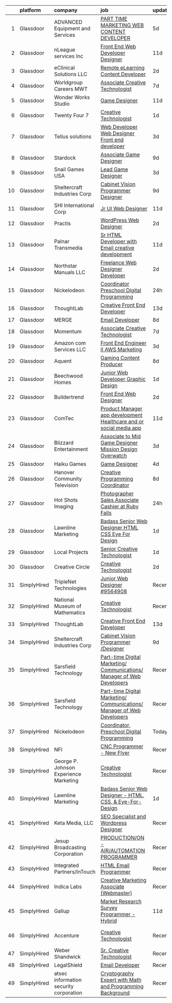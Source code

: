 

|    | platform    | company                                | job                                                                                                                                                                                                                                                                                                                                                                                                                                                                                                                                                                                                                                                                                                                                                                                                                                                                                                                                                                                                                                                                                                                                                                                                                                                                                                                                                              | update_time   | location                  |
|---:|:------------|:---------------------------------------|:-----------------------------------------------------------------------------------------------------------------------------------------------------------------------------------------------------------------------------------------------------------------------------------------------------------------------------------------------------------------------------------------------------------------------------------------------------------------------------------------------------------------------------------------------------------------------------------------------------------------------------------------------------------------------------------------------------------------------------------------------------------------------------------------------------------------------------------------------------------------------------------------------------------------------------------------------------------------------------------------------------------------------------------------------------------------------------------------------------------------------------------------------------------------------------------------------------------------------------------------------------------------------------------------------------------------------------------------------------------------|:--------------|:--------------------------|
|  1 | Glassdoor   | ADVANCED Equipment and Services        | [PART TIME   MARKETING WEB CONTENT DEVELOPER](https://www.glassdoor.com/partner/jobListing.htm?pos=121&ao=1136043&s=58&guid=00000182771875e1b9dd88ff28f3bec2&src=GD_JOB_AD&t=SR&vt=w&cs=1_8795e00b&cb=1659855469372&jobListingId=1008046250729&jrtk=3-0-1g9rhgtg7i17h801-1g9rhgtgmi6hp800-7c09381ff50f9e23-)                                                                                                                                                                                                                                                                                                                                                                                                                                                                                                                                                                                                                                                                                                                                                                                                                                                                                                                                                                                                                                                     | 5d            | Coral Springs, FL         |
|  2 | Glassdoor   | nLeague services Inc                   | [Front End Web Developer Designer](https://www.glassdoor.com/partner/jobListing.htm?pos=116&ao=1136043&s=58&guid=00000182771875e1b9dd88ff28f3bec2&src=GD_JOB_AD&t=SR&vt=w&ea=1&cs=1_c37b1d43&cb=1659855469372&jobListingId=1008030366282&jrtk=3-0-1g9rhgtg7i17h801-1g9rhgtgmi6hp800-b20afc703b090880-)                                                                                                                                                                                                                                                                                                                                                                                                                                                                                                                                                                                                                                                                                                                                                                                                                                                                                                                                                                                                                                                           | 11d           | Atlanta, GA               |
|  3 | Glassdoor   | eClinical Solutions  LLC               | [Remote eLearning Content Developer](https://www.glassdoor.com/partner/jobListing.htm?pos=125&ao=1136043&s=58&guid=00000182771875e1b9dd88ff28f3bec2&src=GD_JOB_AD&t=SR&vt=w&ea=1&cs=1_60753e4f&cb=1659855469373&jobListingId=1008054442945&jrtk=3-0-1g9rhgtg7i17h801-1g9rhgtgmi6hp800-15ee1c590d7f1b46-)                                                                                                                                                                                                                                                                                                                                                                                                                                                                                                                                                                                                                                                                                                                                                                                                                                                                                                                                                                                                                                                         | 2d            | Mansfield, MA             |
|  4 | Glassdoor   | Worldgroup Careers MWT                 | [Associate Creative Technologist](https://www.glassdoor.com/partner/jobListing.htm?pos=126&ao=1136043&s=58&guid=00000182771875e1b9dd88ff28f3bec2&src=GD_JOB_AD&t=SR&vt=w&ea=1&cs=1_90ae49f2&cb=1659855469374&jobListingId=1008039176276&jrtk=3-0-1g9rhgtg7i17h801-1g9rhgtgmi6hp800-d3dadcc74e78c4df-)                                                                                                                                                                                                                                                                                                                                                                                                                                                                                                                                                                                                                                                                                                                                                                                                                                                                                                                                                                                                                                                            | 7d            | Saint Louis, MO           |
|  5 | Glassdoor   | Wonder Works Studio                    | [Game Designer](https://www.glassdoor.com/partner/jobListing.htm?pos=124&ao=1136043&s=58&guid=00000182771875e1b9dd88ff28f3bec2&src=GD_JOB_AD&t=SR&vt=w&ea=1&cs=1_94927cae&cb=1659855469374&jobListingId=1008031925712&jrtk=3-0-1g9rhgtg7i17h801-1g9rhgtgmi6hp800-94e07ac9b49d7509-)                                                                                                                                                                                                                                                                                                                                                                                                                                                                                                                                                                                                                                                                                                                                                                                                                                                                                                                                                                                                                                                                              | 11d           | Arlington, TX             |
|  6 | Glassdoor   | Twenty Four 7                          | [Creative Technologist](https://www.glassdoor.com/partner/jobListing.htm?pos=113&ao=1136043&s=58&guid=00000182771875e1b9dd88ff28f3bec2&src=GD_JOB_AD&t=SR&vt=w&cs=1_1f868ea8&cb=1659855469372&jobListingId=1008056543479&jrtk=3-0-1g9rhgtg7i17h801-1g9rhgtgmi6hp800-2bcc77a9ca51c865-)                                                                                                                                                                                                                                                                                                                                                                                                                                                                                                                                                                                                                                                                                                                                                                                                                                                                                                                                                                                                                                                                           | 1d            | Portland, OR              |
|  7 | Glassdoor   | Tellus solutions                       | [Web Developer   Web Designer Front end developer](https://www.glassdoor.com/partner/jobListing.htm?pos=122&ao=1136043&s=58&guid=00000182771875e1b9dd88ff28f3bec2&src=GD_JOB_AD&t=SR&vt=w&ea=1&cs=1_0f60facf&cb=1659855469372&jobListingId=1008050512122&jrtk=3-0-1g9rhgtg7i17h801-1g9rhgtgmi6hp800-26e6073a178e7388-)                                                                                                                                                                                                                                                                                                                                                                                                                                                                                                                                                                                                                                                                                                                                                                                                                                                                                                                                                                                                                                           | 3d            | Mettawa, IL               |
|  8 | Glassdoor   | Stardock                               | [Associate Game Designer](https://www.glassdoor.com/partner/jobListing.htm?pos=129&ao=1136043&s=58&guid=00000182771875e1b9dd88ff28f3bec2&src=GD_JOB_AD&t=SR&vt=w&ea=1&cs=1_f8ed92a1&cb=1659855469375&jobListingId=1008035069151&jrtk=3-0-1g9rhgtg7i17h801-1g9rhgtgmi6hp800-37ccf1e476c4ef83-)                                                                                                                                                                                                                                                                                                                                                                                                                                                                                                                                                                                                                                                                                                                                                                                                                                                                                                                                                                                                                                                                    | 9d            | Plymouth, MI              |
|  9 | Glassdoor   | Snail Games USA                        | [Lead Game Designer](https://www.glassdoor.com/partner/jobListing.htm?pos=104&ao=1110586&s=58&guid=00000182771875e1b9dd88ff28f3bec2&src=GD_JOB_AD&t=SR&vt=w&ea=1&cs=1_17a2fe39&cb=1659855469371&jobListingId=1008051210492&cpc=D69957E0862862E0&jrtk=3-0-1g9rhgtg7i17h801-1g9rhgtgmi6hp800-b3bede101090c5f4--6NYlbfkN0Cw7niSvkhlOnyUOIKh8iEFaGQrF0ehIy67CPytvastGYk_IgzV71b15WA1MXcVTVK95UWDNoutqTLVIFk_mymTrEW-nhUGq9TBL3O8OW4c01eUMqV2XLU6JLUSr831FrzYZ-Ol5CPbnyRLS1v83DiBc2QIwCQPOSRQeKccAfAv37-vkEuyZX0tQYYkBpMuAOe6j9yv1GlgI5CCoC4rxFS4rQk_oGyRFFnWZsnPr98kSDm5jtA88qkTYTLl5-8uHdTHitIAG5EXfQiprFCKTS1SzBHNfgDnIpVQGHT-soJJNJBplc_NPFQgTAeR-RRGeZbLWsmOU7JrLlOrOukfAw1SNIh8Ix-1g8R0EHtB6vkLGrMjYj611YUyuM7PsapQI2uHwFm4ivMyXv2yJ9YLRKJ4No9yCx8o3EQTXUXxF7ZNansFBJz_ix_AykYlsSRfB9-8QDeT-EK9Nr63c1xUaN4y)                                                                                                                                                                                                                                                                                                                                                                                                                                                                                                                                                    | 3d            | Remote                    |
| 10 | Glassdoor   | Sheltercraft Industries Corp           | [Cabinet Vision Programmer  Designer](https://www.glassdoor.com/partner/jobListing.htm?pos=110&ao=1136043&s=58&guid=00000182771875e1b9dd88ff28f3bec2&src=GD_JOB_AD&t=SR&vt=w&ea=1&cs=1_20600416&cb=1659855469372&jobListingId=1008036007552&jrtk=3-0-1g9rhgtg7i17h801-1g9rhgtgmi6hp800-a09b330ed50b396d-)                                                                                                                                                                                                                                                                                                                                                                                                                                                                                                                                                                                                                                                                                                                                                                                                                                                                                                                                                                                                                                                        | 9d            | Remote                    |
| 11 | Glassdoor   | SHI International Corp                 | [Jr  UI Web Designer](https://www.glassdoor.com/partner/jobListing.htm?pos=130&ao=1136043&s=58&guid=00000182771875e1b9dd88ff28f3bec2&src=GD_JOB_AD&t=SR&vt=w&cs=1_7969e580&cb=1659855469375&jobListingId=1008030948326&jrtk=3-0-1g9rhgtg7i17h801-1g9rhgtgmi6hp800-917ddfcfaace9a79-)                                                                                                                                                                                                                                                                                                                                                                                                                                                                                                                                                                                                                                                                                                                                                                                                                                                                                                                                                                                                                                                                             | 11d           | Somerset, NJ              |
| 12 | Glassdoor   | Practis                                | [WordPress Web Designer](https://www.glassdoor.com/partner/jobListing.htm?pos=103&ao=1110586&s=58&guid=00000182771875e1b9dd88ff28f3bec2&src=GD_JOB_AD&t=SR&vt=w&ea=1&cs=1_5a461f56&cb=1659855469371&jobListingId=1008053236840&cpc=03F67E1B243A1AE3&jrtk=3-0-1g9rhgtg7i17h801-1g9rhgtgmi6hp800-4709916196b0808f--6NYlbfkN0CPEiJEzZq4I_K6S6Q9VC1QMfIsI0INZ1UYi7vjgDL48QRk5qILklQZyI_X4mMYNn4bS8bF4pxav5LPXvgsu5g7_R9o6wXu4IwXadgRs1jeeQ1nYIflNrybwF9-AhUDNDFtZA2IYsyjXupz4RPFN_xoSt0UQG2LLce7T_DEL3XRQVLVAEUQ6yKrNx7xbiu5MFHD1CFoLH3PEMcJEVhF0ElsJTSl2Lw7bp8pGy3-_Ox130pwV3Gfijn7pSp_4dKEVSPAkQMioFPzyTJ2iZAdjX-cN9wNm9LHlE347Se3Ti9EbeX2wuT6LXJJ_soPzLObkXezY-xCpRnLvve0-Ojy9hHgtwztsGH9ADaV_1nwGB-E4v1zwSMYRRG-LHSFSuIwn11sh8dEv031GwKYrK84cBcbXiBK82Pzkjn4cqMu2FTXLQ9BTuRmT6Jg3gI0uLJBng5rHTSnKTvbwh8q0so0Fk8fel5N7BlB_SJsWJyohydDXAtWUm9yDEVGPwtJKqe7DMfzMTYSJGOQHw%3D%3D)                                                                                                                                                                                                                                                                                                                                                                                                                                                                                    | 2d            | Charlotte, NC             |
| 13 | Glassdoor   | Palnar Transmedia                      | [Sr HTML Developer with Email creative development](https://www.glassdoor.com/partner/jobListing.htm?pos=123&ao=1136043&s=58&guid=00000182771875e1b9dd88ff28f3bec2&src=GD_JOB_AD&t=SR&vt=w&cs=1_00584b4a&cb=1659855469372&jobListingId=1008031477424&jrtk=3-0-1g9rhgtg7i17h801-1g9rhgtgmi6hp800-fd17df4198460cc2-)                                                                                                                                                                                                                                                                                                                                                                                                                                                                                                                                                                                                                                                                                                                                                                                                                                                                                                                                                                                                                                               | 11d           | New Jersey                |
| 14 | Glassdoor   | Northstar Manuals  LLC                 | [Freelance Web Designer Developer](https://www.glassdoor.com/partner/jobListing.htm?pos=128&ao=1136043&s=58&guid=00000182771875e1b9dd88ff28f3bec2&src=GD_JOB_AD&t=SR&vt=w&ea=1&cs=1_70478a53&cb=1659855469375&jobListingId=1008053687388&jrtk=3-0-1g9rhgtg7i17h801-1g9rhgtgmi6hp800-8b4a9c59b254270b-)                                                                                                                                                                                                                                                                                                                                                                                                                                                                                                                                                                                                                                                                                                                                                                                                                                                                                                                                                                                                                                                           | 2d            | Mount Clemens, MI         |
| 15 | Glassdoor   | Nickelodeon                            | [Coordinator  Preschool Digital Programming](https://www.glassdoor.com/partner/jobListing.htm?pos=117&ao=1136043&s=58&guid=00000182771875e1b9dd88ff28f3bec2&src=GD_JOB_AD&t=SR&vt=w&cs=1_7efc7ff7&cb=1659855469372&jobListingId=1008057416711&jrtk=3-0-1g9rhgtg7i17h801-1g9rhgtgmi6hp800-7a84e58ed520c681-)                                                                                                                                                                                                                                                                                                                                                                                                                                                                                                                                                                                                                                                                                                                                                                                                                                                                                                                                                                                                                                                      | 24h           | New York, NY              |
| 16 | Glassdoor   | ThoughtLab                             | [Creative Front End Developer](https://www.glassdoor.com/partner/jobListing.htm?pos=112&ao=1136043&s=58&guid=00000182771875e1b9dd88ff28f3bec2&src=GD_JOB_AD&t=SR&vt=w&cs=1_a78e4fb9&cb=1659855469372&jobListingId=1008026573735&jrtk=3-0-1g9rhgtg7i17h801-1g9rhgtgmi6hp800-80fdb340d35ef9ec-)                                                                                                                                                                                                                                                                                                                                                                                                                                                                                                                                                                                                                                                                                                                                                                                                                                                                                                                                                                                                                                                                    | 13d           | Remote                    |
| 17 | Glassdoor   | MERGE                                  | [Email Developer](https://www.glassdoor.com/partner/jobListing.htm?pos=118&ao=1136043&s=58&guid=00000182771875e1b9dd88ff28f3bec2&src=GD_JOB_AD&t=SR&vt=w&cs=1_8e2a1a66&cb=1659855469372&jobListingId=1008038408281&jrtk=3-0-1g9rhgtg7i17h801-1g9rhgtgmi6hp800-026b1d5ccf828fde-)                                                                                                                                                                                                                                                                                                                                                                                                                                                                                                                                                                                                                                                                                                                                                                                                                                                                                                                                                                                                                                                                                 | 8d            | Denver, CO                |
| 18 | Glassdoor   | Momentum                               | [Associate Creative Technologist](https://www.glassdoor.com/partner/jobListing.htm?pos=115&ao=1136043&s=58&guid=00000182771875e1b9dd88ff28f3bec2&src=GD_JOB_AD&t=SR&vt=w&ea=1&cs=1_6e2e182e&cb=1659855469372&jobListingId=1008039176277&jrtk=3-0-1g9rhgtg7i17h801-1g9rhgtgmi6hp800-e48bf53b650c345b-)                                                                                                                                                                                                                                                                                                                                                                                                                                                                                                                                                                                                                                                                                                                                                                                                                                                                                                                                                                                                                                                            | 7d            | Saint Louis, MO           |
| 19 | Glassdoor   | Amazon com Services LLC                | [Front End Engineer II  AWS Marketing](https://www.glassdoor.com/partner/jobListing.htm?pos=119&ao=1136043&s=58&guid=00000182771875e1b9dd88ff28f3bec2&src=GD_JOB_AD&t=SR&vt=w&cs=1_99ef2741&cb=1659855469372&jobListingId=1008050665089&jrtk=3-0-1g9rhgtg7i17h801-1g9rhgtgmi6hp800-4c7bccc1c37e9a66-)                                                                                                                                                                                                                                                                                                                                                                                                                                                                                                                                                                                                                                                                                                                                                                                                                                                                                                                                                                                                                                                            | 3d            | Remote                    |
| 20 | Glassdoor   | Aquent                                 | [Gaming Content Producer](https://www.glassdoor.com/partner/jobListing.htm?pos=109&ao=1110586&s=58&guid=00000182771875e1b9dd88ff28f3bec2&src=GD_JOB_AD&t=SR&vt=w&cs=1_8101e3ab&cb=1659855469371&jobListingId=1008038667563&cpc=9908D8D4413DBB8A&jrtk=3-0-1g9rhgtg7i17h801-1g9rhgtgmi6hp800-33c75bf263824ddb--6NYlbfkN0DMrcEu7yrtATojKJA7cEzGQ3FdRGWLh0CZQInL4ECGI9gD0Wolx9R2v-Aex0-GK07GDDYnO7rOFjoeWSaP8ONnMxQHs9knQoZybrYRhxaaPumYAzO8FriPu_NwZULDvbrQhiW6haB-stWEFeLqKe7gGTtL1MPYupFO4Pd_k1t4090rIUakBNTEnIFRLVokVBLloNcYMja2Pn-AdyrWvCOkyzUL7oM-A_FhTzCL6sVQ0vPbZ7a8l12uN3KfUdmrbgYl_yJgALtQi9pRe8_Ix4P3zNEzsz8kqtNJzGX6CO1acDQZIfrQ68zYTaGZ1Pz1riUJijpYP4xUNKoUT4HqO06O_Oed8v5TazHyxZ2c-PJS-zs0Knji8pDzGlqpxmW3HYk8fowL4gaSPLdQ5CXf4KTGiFv50Th2OW3tZkgSJX4uwEKvG0wR_eBWnjHFz-J3yv_3jiJHDpdTSQ%3D%3D)                                                                                                                                                                                                                                                                                                                                                                                                                                                                                                                                                        | 8d            | Redmond, WA               |
| 21 | Glassdoor   | Beechwood Homes                        | [Junior Web Developer Graphic Design](https://www.glassdoor.com/partner/jobListing.htm?pos=106&ao=1110586&s=58&guid=00000182771875e1b9dd88ff28f3bec2&src=GD_JOB_AD&t=SR&vt=w&ea=1&cs=1_73b3cab7&cb=1659855469371&jobListingId=1008056087959&cpc=217C45A42544DB93&jrtk=3-0-1g9rhgtg7i17h801-1g9rhgtgmi6hp800-1f918ef7c9cb8131--6NYlbfkN0AS57DkDylVShPhgOjpRgGCZifuE7BsZsr_ouSWgREGsYU9J9ba3OoAo_B_2-4yRLo4vAb8ezj1shnle-kHycIPxOII6DUnd0StxQij1vs4cR2okCAu5aLXKZMpfDO5MQqmB1JX49zWCk6xpxWliG_cf774Gt1I8tuTX0PnS7RgYBjD7j9gFQ17A2kHWJya25zIXZP9-FVawAkKjKiJRiJjCSTwqZQx2thrmqB-CDnGkTSQ_XWbINamH_tqc58OkJnX_X_vGM7SAnB9Xf1fd-I1pbVthf--zI3AKeYoQ3RQrLuDwVe1wZ9JC-nGQ7cqokEG-iqJpmJ45CllUikw2ogVF6uF6QPLSZOy97t1UbiFAOwembQBVk16ezhsqIpLFsLMDBoKANFo6EIG9fOkCU2Lc8jpz4YNeQ07TnmJl0eK_ab_TEkuX9gq7vKcQ4O0OU1frVOdbAAP7YS36sC4uPe7HUD_QVUcZzncyFHKQMNW1zewrblX2sQ0XPtY_Ybm2UeQ_qxJs5ykDA%3D%3D)                                                                                                                                                                                                                                                                                                                                                                                                                                                                       | 1d            | Jericho, NY               |
| 22 | Glassdoor   | Buildertrend                           | [Front End Web Designer](https://www.glassdoor.com/partner/jobListing.htm?pos=114&ao=1136043&s=58&guid=00000182771875e1b9dd88ff28f3bec2&src=GD_JOB_AD&t=SR&vt=w&cs=1_a7072bda&cb=1659855469372&jobListingId=1008053287718&jrtk=3-0-1g9rhgtg7i17h801-1g9rhgtgmi6hp800-9fe0e41dc545f410-)                                                                                                                                                                                                                                                                                                                                                                                                                                                                                                                                                                                                                                                                                                                                                                                                                                                                                                                                                                                                                                                                          | 2d            | Omaha, NE                 |
| 23 | Glassdoor   | ComTec                                 | [Product Manager app development Healthcare and or social media app  ](https://www.glassdoor.com/partner/jobListing.htm?pos=108&ao=1110586&s=58&guid=00000182771875e1b9dd88ff28f3bec2&src=GD_JOB_AD&t=SR&vt=w&ea=1&cs=1_a81d6ede&cb=1659855469372&jobListingId=1008031248360&cpc=2CAED5C921A5F994&jrtk=3-0-1g9rhgtg7i17h801-1g9rhgtgmi6hp800-9516151a2bea2f4a--6NYlbfkN0BSibhk05dWGFSNFBZsQKJgMX1ridlyg0q6rFcldLshXaTBl8KisOesY68w3r9K6yCk044jHCZomBhoCnAZMCmAiNom72oBV1oXo3PvCWAs6IuBFPa0H_VQn5PX8AJ39-O5b7edQLCf8rkskg8iHBVCUlOnNxv-43rlZaccbMa2nL1r48TIdZgUcTiZX9bkXWWLgNl_G525hxbgOoYfihxRBzFmAUatKDyDlN-EjD3JD2kxr_tT1Xh6D2yBKih-DXx2LApG8aqv4X5d7fZsUOkIWAvp93Tz0mDcfjolPOEAVVEqeEcvo2ASdZL066MBowoVF_QrhYEEJZsEb3RVmz3ILTqayf5Z0QApSMCuiI2now6pZEM8_ACtV9u7ijbBbGzJmhRV2v40eesGZGKQFBJu4gA1tbixUT3mtYN16LkbYPKHojU-pNZuOYVoAOdDrCGHij6wYMIiPbAuOdqxp5lHnj-xPaaqqvJqFex2S8-3M2qlQwS1nhWWldXEI6A2i7baQZ2i8aYKzr_EexnnIhxl7LLc83OEXdu-mb4TRCY0EsXpiUG9f8TJKKJuZQN4C3Y%3D)                                                                                                                                                                                                                                                                                                                                                                                    | 11d           | Naples, FL                |
| 24 | Glassdoor   | Blizzard Entertainment                 | [Associate to Mid Game Designer  Mission Design   Overwatch](https://www.glassdoor.com/partner/jobListing.htm?pos=127&ao=1136043&s=58&guid=00000182771875e1b9dd88ff28f3bec2&src=GD_JOB_AD&t=SR&vt=w&cs=1_f061017a&cb=1659855469374&jobListingId=1008051548736&jrtk=3-0-1g9rhgtg7i17h801-1g9rhgtgmi6hp800-97d1f921c7aa19b4-)                                                                                                                                                                                                                                                                                                                                                                                                                                                                                                                                                                                                                                                                                                                                                                                                                                                                                                                                                                                                                                      | 3d            | Irvine, CA                |
| 25 | Glassdoor   | Haiku Games                            | [Game Designer](https://www.glassdoor.com/partner/jobListing.htm?pos=111&ao=1136043&s=58&guid=00000182771875e1b9dd88ff28f3bec2&src=GD_JOB_AD&t=SR&vt=w&ea=1&cs=1_6023947e&cb=1659855469372&jobListingId=1008048307440&jrtk=3-0-1g9rhgtg7i17h801-1g9rhgtgmi6hp800-4a3aa3a02d2f231a-)                                                                                                                                                                                                                                                                                                                                                                                                                                                                                                                                                                                                                                                                                                                                                                                                                                                                                                                                                                                                                                                                              | 4d            | Remote                    |
| 26 | Glassdoor   | Hanover Community Television           | [Creative Programming Coordinator](https://www.glassdoor.com/partner/jobListing.htm?pos=120&ao=1136043&s=58&guid=00000182771875e1b9dd88ff28f3bec2&src=GD_JOB_AD&t=SR&vt=w&ea=1&cs=1_c93c3082&cb=1659855469372&jobListingId=1008038407169&jrtk=3-0-1g9rhgtg7i17h801-1g9rhgtgmi6hp800-2d617a4bc9e87c07-)                                                                                                                                                                                                                                                                                                                                                                                                                                                                                                                                                                                                                                                                                                                                                                                                                                                                                                                                                                                                                                                           | 8d            | Hanover, MA               |
| 27 | Glassdoor   | Hot Shots Imaging                      | [Photographer Sales Associate Cashier at Ruby Falls](https://www.glassdoor.com/partner/jobListing.htm?pos=107&ao=1110586&s=58&guid=00000182771875e1b9dd88ff28f3bec2&src=GD_JOB_AD&t=SR&vt=w&ea=1&cs=1_a4854e91&cb=1659855469372&jobListingId=1008057103650&cpc=D69957E0862862E0&jrtk=3-0-1g9rhgtg7i17h801-1g9rhgtgmi6hp800-ca9e22eae82cf1ac--6NYlbfkN0DZ-WRCvVQopeozYGXyDVjaHo0rSGSD3IBZmarR83t3CwzlfXmQpBFppAim5uUEW-RdyQhl881PtewS_GLrK_hybStw4oBgQi7WuFh4TXZC-1QnwBq_9lPpGKvE16OpYKV7old_ognPUMXgicF8wrIjwP3KtWX44e1yJBa_nON6sWDffftJfwjCKeCLcfMOlS4sgN-7ctuYz1Tt1O5kTIiVykGMOPJHNqXw1zltgRfXY_4gO017gMtQM1Cm4aq2bWlFA-a9I7OM-JzOmwuKfNNvu3JKisSFgl9ZbZ0g8GHKVC3q7q3DzqEGVovVY1_WZXFg6TKyejqopTBlsqz8NU6sbUvl6lahI6RI_fPvRlX325C8cre8Vlre4JT0g9VTQwCP56zIoIc8jCT4IGs7LHT8tXp3O7828pLXctg30V447pkLkjc-UfcOXkDx2sf6IkSq9ZzT7Pt7mpjzzVhICG6FsKbKa8_RwzweS9VgJn7ygkfoeDI16RkGrhA21dta_H4%3D)                                                                                                                                                                                                                                                                                                                                                                                                                                                                      | 24h           | Chattanooga, TN           |
| 28 | Glassdoor   | Lawnline Marketing                     | [Badass Senior Web Designer   HTML  CSS    Eye For Design](https://www.glassdoor.com/partner/jobListing.htm?pos=101&ao=1110586&s=58&guid=00000182771875e1b9dd88ff28f3bec2&src=GD_JOB_AD&t=SR&vt=w&ea=1&cs=1_90949124&cb=1659855469370&jobListingId=1008055504986&cpc=AD396490361E83B7&jrtk=3-0-1g9rhgtg7i17h801-1g9rhgtgmi6hp800-beedf142bd72e7de--6NYlbfkN0CSgGTbSPgM0xpgWRkp5SRTexU57Zk_6_bZ18eqb9d2QO3Vmky-PrbzlYQ3wGCUptXUfPF7-NvXvZza9mYbdOcC6hgF7vA05YeNAP8nMcVd58MykOY1Zk4RxVsqD3Cp2FwbNOg3AV1XBaQTSUh3o4BlE9wTEcD8xsSEjjOE_ZXOtqi538Vgseyj7N2bcGRZB4XOakGeVnSWT4dIa-LSPJ7JPO9-2W1qiAs7VRRszQIAbJd265skaCEylibQ9Ia-9MXSM8QmxbHl5Ak_ByqsZHt4-lSMvYqD_I025bqaOYiXp2Dzz417_kML0Xtf-qbiHKWBepdRzrq6ownHaM6gHC-MAo-9gm_kOT3uj4cTKmdThiXS2o4CVMDRGEPHqL46fWoVwjwfumNkNBITj1Klb2WcuNCk6EE9DrG3DvoIZyDJT_Bs0cgf7dHouS2BvY7wpi2U3Y7_CoHPVeCfbbn9F_Qu9YX4GqT_OzXdO1_unpBVwY4DkTNYBZHbbv4s-cOYuKKp7RvTWCMhVA%3D%3D)                                                                                                                                                                                                                                                                                                                                                                                                                                                  | 1d            | Tampa, FL                 |
| 29 | Glassdoor   | Local Projects                         | [Senior Creative Technologist](https://www.glassdoor.com/partner/jobListing.htm?pos=105&ao=1110586&s=58&guid=00000182771875e1b9dd88ff28f3bec2&src=GD_JOB_AD&t=SR&vt=w&cs=1_d256b0c7&cb=1659855469371&jobListingId=1008055604398&cpc=C19BE7EA145E205E&jrtk=3-0-1g9rhgtg7i17h801-1g9rhgtgmi6hp800-8eb72e4f7635e7ce--6NYlbfkN0DG4ntHtB_rMsnfhgmnSvK2brktLme1L4SiDeJjQ-izrVOLqRJ5-yjEwoYGp-nj3bVdMaMslCamiukK7Q0X9V7OuLo8JzcsyxEEGhF6HE9CW0_z872TntsIYUyp3h84f2Xvw3-ygBMIyakxPRdtlAQnS9vjDXCEZy0RX3gcHMRWdWoHBfQ7bxUmvQg90CYiE2h6sgL9apJE-KlUTURyVpwbdbrUgG439BKNueYP-0R6-i5axDTHUs_nhffZEUHaxaLVjqYJa5i7sf817bglOuVwQtnLSN0YBwR7ai9U6s4cZpZ9FfOof2kmfRyTIy3WXUunKlAmIrRmOfZcnFwpnMpnolm3inUMe1pGSilZMBfwwBLMuR4UtrAzAfaOZfn_MTAGLpJu_3Zk6TxEptoCrCagoCr39X53oJ4amMEiYLAiLfWXcng6_u1kjrf8pv0nQ7ppZOPPifzRhfRDrPI4K3RbDJuxXT3Hd6G5hrFjvn1yrms9-1Pb3OqVcmrcSGBhtRd9q0e17q_hHtmHpML83IBxoLIUsxQCjV5nzYEDEsIxj7UzLWmKQXJ9u35wTfNr1qs-HMGCGsQG8oH3GodSOEyS5fjRhh19XThgjizR5ZbG2-K0SMOOqez2_kY2jSB67MojfzsgokkIsHJQACeIpcldJHf-baOD-9RO9ypD_DZhc5SFdqtclCSHWSJltNLjYL8FhnPc6qQ9VSV2c3Z2_u7Z9weF0PUHEKe-W6NiXtBHy3O-KvDomkTQ8c2jPGPwo3eFwd7Q48L9cGp4wZb6Iy3dyg0QIiTEvk5wme4XjXFMiXvYEguwm5oQqSgitdOvunf7ua82FMq6OQbZd665ExgmxuyrtBghQGYIPIexyxLj6_qzK08YABqCK6kJ3U91JheRXaQygyFguK4UWAYJGLmdKTqQV74WXvlFqjfKbg8aXZ8CskI8cy1qm2PZtzXiJmqaHGyNHMAGPKUgNfsMBoNb420Gt_MpslE%3D) | 1d            | Manhattan                 |
| 30 | Glassdoor   | Creative Circle                        | [Creative Technologist](https://www.glassdoor.com/partner/jobListing.htm?pos=102&ao=1110586&s=58&guid=00000182771875e1b9dd88ff28f3bec2&src=GD_JOB_AD&t=SR&vt=w&cs=1_045bf679&cb=1659855469370&jobListingId=1008052746547&cpc=AF1E4A3695F490BE&jrtk=3-0-1g9rhgtg7i17h801-1g9rhgtgmi6hp800-b74225bc8c59c95e--6NYlbfkN0BPwlZa85gbT4Q3XYQoU_uQn0Qmw9zd_9UNfmcwtqAVud1yvyq1Z4UAlx1bxhDUi3LksnLBypyz1ki1AYlpqBEOtzLCLCRpEUWiYZAxQp35ZwbGwGgfIipNjYJRWVKtqW2P6n0tnODntoOzONS9wOCfDiQdRQlv6VB3BbCCzTOWuCML7_WwHv7rv7hOEGzTY-K0m3gx7c2flV8d2T3teEK6IjpYqr9pdcdOQ6uR7O83s4ZbsDOIQhMVZEHIbc5RNeKoQJkgGQJBbT4v6AqHYu5vH1Mzklsw73wWw007gzxSlGZfMdYrK71IcuBd72aYkLFke5uRpMTEARZAQMlvR-C0gLr7Iklq08t58NHAYBFVcu2TqWKJrHOK6IGGCOFoCnXJN-QqEa5x6axX-MzwdildqeC7klv0wfgFOywkJDjrERu_B_uUeStp_XT7bncnA3g-FeiiE6dpkS05B5YdS_hSzC2WwZVsXh8SqI4j093DMcg0sGY51aGTm39thMrXF_lFAdhO6xMDPA%3D%3D)                                                                                                                                                                                                                                                                                                                                                                                                                                                                                          | 2d            | Seattle, WA               |
| 31 | SimplyHired | TripleNet Technologies                 | [Junior Web Designer #9564908](https://www.simplyhired.com/job/5mGkCUlampgaJ7Nx7F0DHR86LmSemwkWtpO09-J-_n7_2nU2V3Ccpg?q=creative+programmer)                                                                                                                                                                                                                                                                                                                                                                                                                                                                                                                                                                                                                                                                                                                                                                                                                                                                                                                                                                                                                                                                                                                                                                                                                     | Recently      | Bellevue, WA              |
| 32 | SimplyHired | National Museum of Mathematics         | [Creative Technologist](https://www.simplyhired.com/job/0U6H0xImnvO0G21ZJ0OVRC_e2HpXeCxX4pMNov7zSsf6hHnXR4jADA?q=creative+programmer)                                                                                                                                                                                                                                                                                                                                                                                                                                                                                                                                                                                                                                                                                                                                                                                                                                                                                                                                                                                                                                                                                                                                                                                                                            | Recently      | New York, NY              |
| 33 | SimplyHired | ThoughtLab                             | [Creative Front End Developer](https://www.simplyhired.com/job/mgyrVi9xGEdxnGefTgk-b1MEAbWAmB7-1ZjyK984IfKjhJP0_X6Krg?q=creative+programmer)                                                                                                                                                                                                                                                                                                                                                                                                                                                                                                                                                                                                                                                                                                                                                                                                                                                                                                                                                                                                                                                                                                                                                                                                                     | 13d           | Remote                    |
| 34 | SimplyHired | Sheltercraft Industries Corp           | [Cabinet Vision Programmer /Designer](https://www.simplyhired.com/job/AjW9o-qqSUolvfq8unfSpXYKQn61J4QRPaDMAQKVi82gs8CF9CFYjg?q=creative+programmer)                                                                                                                                                                                                                                                                                                                                                                                                                                                                                                                                                                                                                                                                                                                                                                                                                                                                                                                                                                                                                                                                                                                                                                                                              | 9d            | Remote                    |
| 35 | SimplyHired | Sarsfield Technology                   | [Part-time Digital Marketing/ Communications/ Manager of Web Developers](https://www.simplyhired.com/job/macHK6dkeEfQn7hPYSxYcVYl8ceCtRP3O8HbIY1wHx7dXf80-SWHvw?q=creative+programmer)                                                                                                                                                                                                                                                                                                                                                                                                                                                                                                                                                                                                                                                                                                                                                                                                                                                                                                                                                                                                                                                                                                                                                                           | Recently      | Remote                    |
| 36 | SimplyHired | Sarsfield Technology                   | [Part-time Digital Marketing/ Communications/ Manager of Web Developers](https://www.simplyhired.com/job/macHK6dkeEfQn7hPYSxYcVYl8ceCtRP3O8HbIY1wHx7dXf80-SWHvw?q=creative+programmer)                                                                                                                                                                                                                                                                                                                                                                                                                                                                                                                                                                                                                                                                                                                                                                                                                                                                                                                                                                                                                                                                                                                                                                           | Recently      | Remote                    |
| 37 | SimplyHired | Nickelodeon                            | [Coordinator, Preschool Digital Programming](https://www.simplyhired.com/job/JlMY3hQL4UaTc12CE6Uk_rlXKMOnU1g57hj0hc8K0cbvjJtAD7UpOA?q=creative+programmer)                                                                                                                                                                                                                                                                                                                                                                                                                                                                                                                                                                                                                                                                                                                                                                                                                                                                                                                                                                                                                                                                                                                                                                                                       | Today         | New York, NY              |
| 38 | SimplyHired | NFI                                    | [CNC Programmer - New Flyer](https://www.simplyhired.com/job/N2D4i7LB3Prp3X5i9XiVHcbZlpoodvo2vCmWSYxvgPzPXa34GrVbzw?q=creative+programmer)                                                                                                                                                                                                                                                                                                                                                                                                                                                                                                                                                                                                                                                                                                                                                                                                                                                                                                                                                                                                                                                                                                                                                                                                                       | Recently      | Shepherdsville, KY        |
| 39 | SimplyHired | George P. Johnson Experience Marketing | [Creative Technologist](https://www.simplyhired.com/job/X8yVov9aKQcnZfj5dHgeC53AnCX_OFkaPB8wd4BbpnddN5BPBgRckg?q=creative+programmer)                                                                                                                                                                                                                                                                                                                                                                                                                                                                                                                                                                                                                                                                                                                                                                                                                                                                                                                                                                                                                                                                                                                                                                                                                            | Recently      | San Francisco, CA         |
| 40 | SimplyHired | Lawnline Marketing                     | [Badass Senior Web Designer - HTML, CSS, & Eye-For-Design](https://www.simplyhired.com/job/vZk3XCC-_WoiQfARchzD0_LGSzuHdMNvQanLapgml8BUKgeVOzt5pw?q=creative+programmer)                                                                                                                                                                                                                                                                                                                                                                                                                                                                                                                                                                                                                                                                                                                                                                                                                                                                                                                                                                                                                                                                                                                                                                                         | 1d            | Tampa, FL                 |
| 41 | SimplyHired | Keta Media, LLC                        | [SEO Specialist and Wordpress Designer](https://www.simplyhired.com/job/Wpnjo5fVD3_mHsgHg-vfvaT1DI04yYTSg6tK_MoGFhTXr0yBHAK1PA?q=creative+programmer)                                                                                                                                                                                                                                                                                                                                                                                                                                                                                                                                                                                                                                                                                                                                                                                                                                                                                                                                                                                                                                                                                                                                                                                                            | Recently      | Knoxville, TN             |
| 42 | SimplyHired | Jesup Broadcasting Corporation         | [PRODUCTION/ON-AIR/AUTOMATION PROGRAMMER](https://www.simplyhired.com/job/VOY7fQb9exuvY3euWhmLwxluiif74HKrxhMyXoVVEs7guP7GiKEY3Q?q=creative+programmer)                                                                                                                                                                                                                                                                                                                                                                                                                                                                                                                                                                                                                                                                                                                                                                                                                                                                                                                                                                                                                                                                                                                                                                                                          | Recently      | Douglas, GA               |
| 43 | SimplyHired | Integrated Partners/InTouch            | [HTML Email Programmer](https://www.simplyhired.com/job/OUiXZA3LQuZ3ciALBvINlhIltThtEavT_p-9kr3irkCGUoMbViZi6g?q=creative+programmer)                                                                                                                                                                                                                                                                                                                                                                                                                                                                                                                                                                                                                                                                                                                                                                                                                                                                                                                                                                                                                                                                                                                                                                                                                            | Recently      | Waltham, MA               |
| 44 | SimplyHired | Indica Labs                            | [Creative Marketing Associate (Webmaster)](https://www.simplyhired.com/job/CiOYg9ZwXWnfAfWFYgpeXNQ65sUJYFSHCYI9aKhasdAuHPtez9K0_g?q=creative+programmer)                                                                                                                                                                                                                                                                                                                                                                                                                                                                                                                                                                                                                                                                                                                                                                                                                                                                                                                                                                                                                                                                                                                                                                                                         | Recently      | Albuquerque, NM           |
| 45 | SimplyHired | Gallup                                 | [Market Research Survey Programmer - Hybrid](https://www.simplyhired.com/job/cW_b2ri3Y61T2AWAmL7AcmswYMCSxwD4RBa-u4YHPtimfX9YZwfrIQ?q=creative+programmer)                                                                                                                                                                                                                                                                                                                                                                                                                                                                                                                                                                                                                                                                                                                                                                                                                                                                                                                                                                                                                                                                                                                                                                                                       | 11d           | Omaha, NE                 |
| 46 | SimplyHired | Accenture                              | [Creative Technologist](https://www.simplyhired.com/job/MPjKAxjMMkEazt6ZSjoMXwURp7zbvu0dLJX3wz0sRMajuie-lBjy0w?q=creative+programmer)                                                                                                                                                                                                                                                                                                                                                                                                                                                                                                                                                                                                                                                                                                                                                                                                                                                                                                                                                                                                                                                                                                                                                                                                                            | Recently      | Chicago, IL +34 locations |
| 47 | SimplyHired | Weber Shandwick                        | [Sr. Creative Technologist](https://www.simplyhired.com/job/YpzwGjcO5hZbkjNgRA90DMDVp9a8znzX3X0ZYfNFWArVYE8XajFeHw?q=creative+programmer)                                                                                                                                                                                                                                                                                                                                                                                                                                                                                                                                                                                                                                                                                                                                                                                                                                                                                                                                                                                                                                                                                                                                                                                                                        | Recently      | New York, NY              |
| 48 | SimplyHired | LegalShield                            | [Email Developer](https://www.simplyhired.com/job/InTvnyVbqqJ0ZXH8aW9nGoLkyyPTA1D_lZhsgxpXdnwKdCgxXf_9kA?q=creative+programmer)                                                                                                                                                                                                                                                                                                                                                                                                                                                                                                                                                                                                                                                                                                                                                                                                                                                                                                                                                                                                                                                                                                                                                                                                                                  | Recently      | Remote                    |
| 49 | SimplyHired | atsec information security corporation | [Cryptography Expert with Math and Programming Background](https://www.simplyhired.com/job/H4LrizoSMHHFHvKYc5LIh388etghgRsELUiSMRnwKFjlydQJ6vl85Q?q=creative+programmer)                                                                                                                                                                                                                                                                                                                                                                                                                                                                                                                                                                                                                                                                                                                                                                                                                                                                                                                                                                                                                                                                                                                                                                                         | Recently      | Austin, TX                |